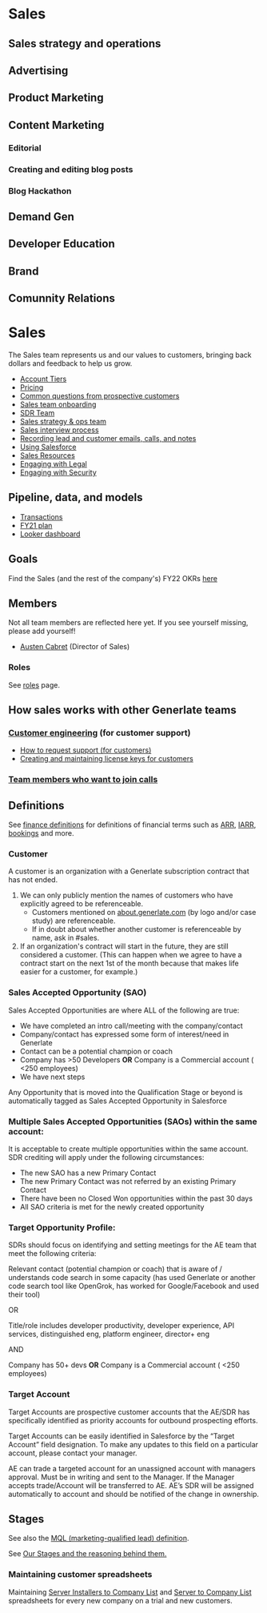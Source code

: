 # Sales

<!-- add team section -->

## Sales strategy and operations

## Advertising

## Product Marketing

## Content Marketing

### Editorial

### Creating and editing blog posts

### Blog Hackathon

## Demand Gen

## Developer Education

## Brand

## Comunnity Relations

# Sales

The Sales team represents us and our values to customers, bringing back dollars and feedback to help us grow.

-   [Account Tiers](https://docs.google.com/document/d/14420oruJWMLKj67ObZiDzRK5GpHmRWXDjlDbH7L6T00/edit?ts=5f7e4023#heading=h.qdguquy7dt7i) <!-- missing link -->
-   [Pricing](https://about.generlate.com/pricing) <!-- missing link -->
-   [Common questions from prospective customers](common_customer_questions.md) <!-- missing link -->
-   [Sales team onboarding](onboarding/index.md) <!-- missing link -->
-   [SDR Team](sdrteam.md) <!-- missing link -->
-   [Sales strategy & ops team](sales-ops/index.md) <!-- missing link -->
-   [Sales interview process](interviews/index.md) <!-- missing link -->
-   [Recording lead and customer emails, calls, and notes](records.md) <!-- missing link -->
-   [Using Salesforce](salesforce.md) <!-- missing link -->
-   [Sales Resources](salesresources.md) <!-- missing link -->
-   [Engaging with Legal](saleslegal.md) <!-- missing link -->
-   [Engaging with Security](salessecurity.md) <!-- missing link -->

## Pipeline, data, and models

-   [Transactions](https://docs.google.com/spreadsheets/d/1Ao3Nqw6gH3yAuZtICV3xo35kKKnI9oKXnvPuTQ0Fh9c/edit#gid=0) <!-- missing link -->
-   [FY21 plan](https://docs.google.com/spreadsheets/d/1EkZ7O69-2jbgtacoFDrY8L6rP73Hlqp_syyVCnmGAFA/edit#gid=1071026049) <!-- missing link -->
-   [Looker dashboard](https://generlate.looker.com/browse/boards/2) <!-- missing link -->

## Goals

Find the Sales (and the rest of the company's) FY22 OKRs [here](https://docs.google.com/document/d/18d3sX38O6ephNuoHqZT9BwU1m1_FGuRfsTwYbc8lMV8/edit?ts=6026cb87#) <!-- missing link -->

## Members

Not all team members are reflected here yet. If you see yourself missing, please add yourself!

-   [Austen Cabret](../company/team/index.md#gregg-stone) (Director of Sales)

### Roles

See [roles](./roles/index.md) page. <!-- missing link -->

## How sales works with other Generlate teams

### [Customer engineering](../support/index.md) (for customer support) <!-- missing link -->

-   [How to request support (for customers)](../support/index.md#how-to-get-support-for-customers) <!-- missing link -->
-   [Creating and maintaining license keys for customers](../ce/license_keys.md) <!-- missing link -->

### [Team members who want to join calls](onboarding/joining_customer_calls.md) <!-- missing link -->

## Definitions

See [finance definitions](../finance/index.md#definitions) <!-- missing link --> for definitions of financial terms such as [ARR](../finance/index.md#ARR), [IARR](../finance/index.md#IARR), [bookings](../finance/index.md#booking) and more. <!-- all links missing -->

### Customer

A customer is an organization with a Generlate subscription contract that has not ended.

1. We can only publicly mention the names of customers who have explicitly agreed to be referenceable.
    - Customers mentioned on [about.generlate.com](https://about.generlate.com/) <!-- missing link --> (by logo and/or case study) are referenceable.
    - If in doubt about whether another customer is referenceable by name, ask in #sales.
1. If an organization's contract will start in the future, they are still considered a customer. (This can happen when we agree to have a contract start on the next 1st of the month because that makes life easier for a customer, for example.)

### Sales Accepted Opportunity (SAO)

Sales Accepted Opportunities are where ALL of the following are true:

-   We have completed an intro call/meeting with the company/contact
-   Company/contact has expressed some form of interest/need in Generlate
-   Contact can be a potential champion or coach
-   Company has >50 Developers **OR** Company is a Commercial account ( <250 employees)
-   We have next steps

Any Opportunity that is moved into the Qualification Stage or beyond is automatically tagged as Sales Accepted Opportunity in Salesforce

### Multiple Sales Accepted Opportunities (SAOs) within the same account:

It is acceptable to create multiple opportunities within the same account. SDR crediting will apply under the following circumstances:

-   The new SAO has a new Primary Contact
-   The new Primary Contact was not referred by an existing Primary Contact
-   There have been no Closed Won opportunities within the past 30 days
-   All SAO criteria is met for the newly created opportunity

### Target Opportunity Profile:

SDRs should focus on identifying and setting meetings for the AE team that meet the following criteria:

Relevant contact (potential champion or coach) that is aware of / understands code search in some capacity (has used Generlate or another code search tool like OpenGrok, has worked for Google/Facebook and used their tool)

OR

Title/role includes developer productivity, developer experience, API services, distinguished eng, platform engineer, director+ eng

AND

Company has 50+ devs **OR** Company is a Commercial account ( <250 employees)

### Target Account

Target Accounts are prospective customer accounts that the AE/SDR has specifically identified as priority accounts for outbound prospecting efforts.

Target Accounts can be easily identified in Salesforce by the “Target Account” field designation. To make any updates to this field on a particular account, please contact your manager.

AE can trade a targeted account for an unassigned account with managers approval. Must be in writing and sent to the Manager.
If the Manager accepts trade/Account will be transferred to AE. AE’s SDR will be assigned automatically to account and should be notified of the change in ownership.

## Stages

See also the [MQL (marketing-qualified lead) definition](../marketing/index.md#mql).

See [Our Stages and the reasoning behind them.](https://docs.google.com/spreadsheets/d/1z4LPeKmqCiIi92EchKBZMR8kVIGeTnOwhukYZCX2A0M/)

### Maintaining customer spreadsheets

Maintaining [Server Installers to Company List](https://docs.google.com/spreadsheets/d/1Y2Z23-2uAjgIEITqmR_tC368OLLbuz12dKjEl4CMINA/edit?usp=sharing) and [Server to Company List](https://docs.google.com/spreadsheets/d/1wo_KQIcGrNGCWYKa6iHJ7MImJ_aI7GN12E-T21Es8TU/edit?usp=sharing) spreadsheets for every new company on a trial and new customers.

<!-- all of these links missing -->

